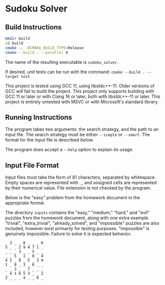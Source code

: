# Sudoku Solver

## Build Instructions

```sh
mkdir build
cd build
cmake .. -DCMAKE_BUILD_TYPE=Release
cmake --build . --parallel 4
```
The name of the resulting executable is `sudoku_solver`.

If desired, unit tests can be run with the command: `cmake --build . --target test`

This project is tested using GCC 11, using libstdc++-11.
Older versions of GCC *will* fail to build the project.
This project only supports building with GCC 11 or later or with Clang 16 or later, both with libstdc++-11 or later.
This project is entirely untested with MSVC or with Microsoft's standard library.

## Running Instructions

The program takes two arguments: the search strategy, and the path to an input file.
The search strategy must be either `--simple` or `--smart`.
The format for the input file is described below.

The program does accept a `--help` option to explain its usage.

## Input File Format

Input files must take the form of 81 characters, separated by whitespace.
Empty spaces are represented with `_`,
and assigned cells are represented by their numerical value.
File extension is not checked by the program.

Below is the "easy" problem from the homework document in the appropriate format.

The directory `inputs` contains the "easy," "medium," "hard," and "evil"
puzzles from the homework document, along with one extra example.
"trivial", "extra_trivial", "already_solved", and "impossible" puzzles are also included, however exist primarily for testing purposes.
"impossible" is genuinely impossible. Failure to solve it is expected behavior.

```
_ 3 _ _ 8 _ _ _ 6
5 _ _ 2 9 4 7 1 _
_ _ _ 3 _ _ 5 _ _
_ _ 5 _ 1 _ 8 _ 4
4 2 _ 8 _ 5 _ 3 9
1 _ 8 _ 3 _ 6 _ _
_ _ 3 _ _ 7 _ _ _
_ 4 1 6 5 3 _ _ 2
2 _ _ _ 4 _ _ 6 _
```

